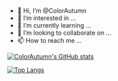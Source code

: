 - 👋 Hi, I’m @ColorAutumn
- 👀 I’m interested in ...
- 🌱 I’m currently learning ...
- 💞️ I’m looking to collaborate on ...
- 📫 How to reach me ...

[![ColorAutumn's GitHub stats](https://github-readme-stats.vercel.app/api?username=ColorAutumn&count_private=true&show_icons=true)](https://github.com/anuraghazra/github-readme-stats)

[![Top Langs](https://github-readme-stats.vercel.app/api/top-langs/?username=ColorAutumn&layout=compact&hide=html)](https://github.com/anuraghazra/github-readme-stats)
